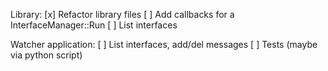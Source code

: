 Library:
[x] Refactor library files
[ ] Add callbacks for a InterfaceManager::Run
[ ] List interfaces


Watcher application:
[ ] List interfaces, add/del messages
[ ] Tests (maybe via python script)

